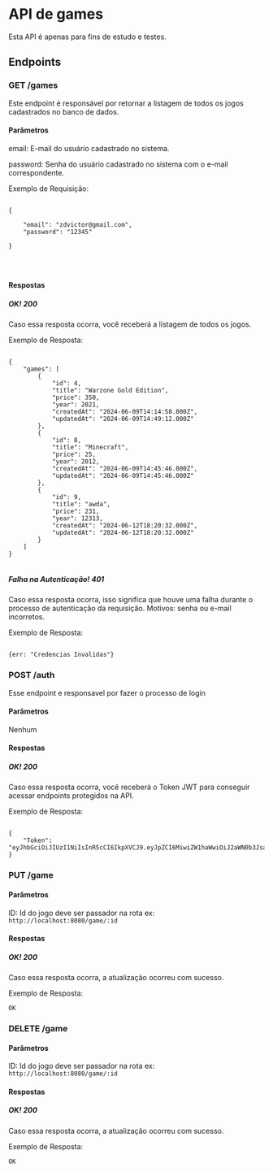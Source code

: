 # API de games

Esta API é apenas para fins de estudo e testes.

## Endpoints

### GET /games
Este endpoint é responsável por retornar a listagem de todos os jogos cadastrados no banco de dados.

#### Parâmetros

email: E-mail do usuário cadastrado no sistema.

password: Senha do usuário cadastrado no sistema com o e-mail correspondente.

Exemplo de Requisição:

```

{

    "email": "zdvictor@gmail.com",
    "password": "12345"

}




```


#### Respostas

##### OK! 200
Caso essa resposta ocorra, você receberá a listagem de todos os jogos.


Exemplo de Resposta:

```

{
    "games": [
        {
            "id": 4,
            "title": "Warzone Gold Edition",
            "price": 350,
            "year": 2021,
            "createdAt": "2024-06-09T14:14:58.000Z",
            "updatedAt": "2024-06-09T14:49:12.000Z"
        },
        {
            "id": 8,
            "title": "Minecraft",
            "price": 25,
            "year": 2012,
            "createdAt": "2024-06-09T14:45:46.000Z",
            "updatedAt": "2024-06-09T14:45:46.000Z"
        },
        {
            "id": 9,
            "title": "awda",
            "price": 231,
            "year": 12313,
            "createdAt": "2024-06-12T18:20:32.000Z",
            "updatedAt": "2024-06-12T18:20:32.000Z"
        }
    ]
}


```



##### Falha na Autenticação! 401
Caso essa resposta ocorra, isso significa que houve uma falha durante o processo de autenticação da requisição. Motivos: senha ou e-mail incorretos.


Exemplo de Resposta: 

```

{err: "Credencias Invalidas"}

```



### POST /auth
Esse endpoint e responsavel por fazer o processo de login

#### Parâmetros

Nenhum

#### Respostas

##### OK! 200
Caso essa resposta ocorra, você receberá o Token JWT para conseguir acessar endpoints protegidos na API.


Exemplo de Resposta:

```

{
    "Token": "eyJhbGciOiJIUzI1NiIsInR5cCI6IkpXVCJ9.eyJpZCI6MiwiZW1haWwiOiJ2aWN0b3JsaW1hQGdtYWlsLmNvbSIsImlhdCI6MTcxODI4NjQ1MCwiZXhwIjoxNzE4MjkwMDUwfQ.Tr45yG9pjB6h9VaTYvUEMiCtbefqc4afETb3olD2Fto"
}

```




### PUT /game

#### Parâmetros

ID: Id do jogo deve ser passador na rota ex: `http://localhost:8080/game/:id`

#### Respostas

##### OK! 200
Caso essa resposta ocorra, a atualização ocorreu com sucesso.


Exemplo de Resposta:

`
OK
`



### DELETE /game

#### Parâmetros

ID: Id do jogo deve ser passador na rota ex: `http://localhost:8080/game/:id`

#### Respostas

##### OK! 200
Caso essa resposta ocorra, a atualização ocorreu com sucesso.


Exemplo de Resposta:

`
OK
`


